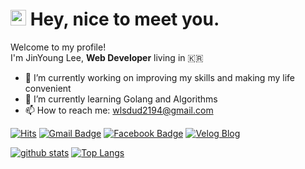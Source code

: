 # <img src="https://media.giphy.com/media/hvRJCLFzcasrR4ia7z/giphy.gif" width="25px"> Hey, nice to meet you.

Welcome to my profile!<br/>
I'm JinYoung Lee, **Web Developer** living in 🇰🇷

- 🔭 I’m currently working on improving my skills and making my life convenient <br/>
- 🌱 I’m currently learning Golang and Algorithms <br/>
- 📫 How to reach me: [wlsdud2194@gmail.com](mailto:wlsdud2194@gmail.com)


[![Hits](https://hits.seeyoufarm.com/api/count/incr/badge.svg?url=https%3A%2F%2Fgithub.com%2Fwlsdud2194)](https://hits.seeyoufarm.com)
[![Gmail Badge](https://img.shields.io/badge/Gmail-D14836?style=flat-square&logo=gmail&logoColor=white&link=mailto:wlsdud2194@gmail.com)](mailto:wlsdud2194@gmail.com)
[![Facebook Badge](https://img.shields.io/badge/Facebook-1877f2?style=flat-square&logo=facebook&logoColor=white&link=https://www.facebook.com/wlsdud2194)](https://www.facebook.com/wlsdud2194)
[![Velog Blog](https://img.shields.io/badge/-Velog%20Blog-%2320c997?style=flat-square&link=https://velog.io/@wlsdud2194)](https://velog.io/@wlsdud2194)


[![github stats](https://github-readme-stats.vercel.app/api?username=wlsdud2194&show_icons=true&hide_border=true)](https://github.com/wlsdud2194)
[![Top Langs](https://github-readme-stats.vercel.app/api/top-langs/?username=wlsdud2194&layout=compact)](https://github.com/wlsdud2194)

